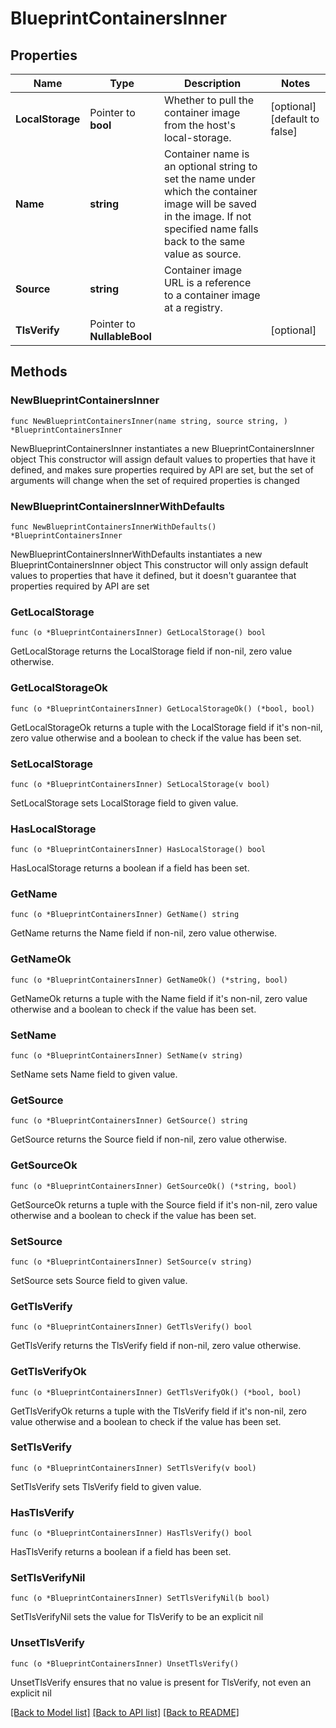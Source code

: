 # BlueprintContainersInner

## Properties

Name | Type | Description | Notes
------------ | ------------- | ------------- | -------------
**LocalStorage** | Pointer to **bool** | Whether to pull the container image from the host&#39;s local-storage. | [optional] [default to false]
**Name** | **string** | Container name is an optional string to set the name under which the container image will be saved in the image. If not specified name falls back to the same value as source. | 
**Source** | **string** | Container image URL is a reference to a container image at a registry. | 
**TlsVerify** | Pointer to **NullableBool** |  | [optional] 

## Methods

### NewBlueprintContainersInner

`func NewBlueprintContainersInner(name string, source string, ) *BlueprintContainersInner`

NewBlueprintContainersInner instantiates a new BlueprintContainersInner object
This constructor will assign default values to properties that have it defined,
and makes sure properties required by API are set, but the set of arguments
will change when the set of required properties is changed

### NewBlueprintContainersInnerWithDefaults

`func NewBlueprintContainersInnerWithDefaults() *BlueprintContainersInner`

NewBlueprintContainersInnerWithDefaults instantiates a new BlueprintContainersInner object
This constructor will only assign default values to properties that have it defined,
but it doesn't guarantee that properties required by API are set

### GetLocalStorage

`func (o *BlueprintContainersInner) GetLocalStorage() bool`

GetLocalStorage returns the LocalStorage field if non-nil, zero value otherwise.

### GetLocalStorageOk

`func (o *BlueprintContainersInner) GetLocalStorageOk() (*bool, bool)`

GetLocalStorageOk returns a tuple with the LocalStorage field if it's non-nil, zero value otherwise
and a boolean to check if the value has been set.

### SetLocalStorage

`func (o *BlueprintContainersInner) SetLocalStorage(v bool)`

SetLocalStorage sets LocalStorage field to given value.

### HasLocalStorage

`func (o *BlueprintContainersInner) HasLocalStorage() bool`

HasLocalStorage returns a boolean if a field has been set.

### GetName

`func (o *BlueprintContainersInner) GetName() string`

GetName returns the Name field if non-nil, zero value otherwise.

### GetNameOk

`func (o *BlueprintContainersInner) GetNameOk() (*string, bool)`

GetNameOk returns a tuple with the Name field if it's non-nil, zero value otherwise
and a boolean to check if the value has been set.

### SetName

`func (o *BlueprintContainersInner) SetName(v string)`

SetName sets Name field to given value.


### GetSource

`func (o *BlueprintContainersInner) GetSource() string`

GetSource returns the Source field if non-nil, zero value otherwise.

### GetSourceOk

`func (o *BlueprintContainersInner) GetSourceOk() (*string, bool)`

GetSourceOk returns a tuple with the Source field if it's non-nil, zero value otherwise
and a boolean to check if the value has been set.

### SetSource

`func (o *BlueprintContainersInner) SetSource(v string)`

SetSource sets Source field to given value.


### GetTlsVerify

`func (o *BlueprintContainersInner) GetTlsVerify() bool`

GetTlsVerify returns the TlsVerify field if non-nil, zero value otherwise.

### GetTlsVerifyOk

`func (o *BlueprintContainersInner) GetTlsVerifyOk() (*bool, bool)`

GetTlsVerifyOk returns a tuple with the TlsVerify field if it's non-nil, zero value otherwise
and a boolean to check if the value has been set.

### SetTlsVerify

`func (o *BlueprintContainersInner) SetTlsVerify(v bool)`

SetTlsVerify sets TlsVerify field to given value.

### HasTlsVerify

`func (o *BlueprintContainersInner) HasTlsVerify() bool`

HasTlsVerify returns a boolean if a field has been set.

### SetTlsVerifyNil

`func (o *BlueprintContainersInner) SetTlsVerifyNil(b bool)`

 SetTlsVerifyNil sets the value for TlsVerify to be an explicit nil

### UnsetTlsVerify
`func (o *BlueprintContainersInner) UnsetTlsVerify()`

UnsetTlsVerify ensures that no value is present for TlsVerify, not even an explicit nil

[[Back to Model list]](../README.md#documentation-for-models) [[Back to API list]](../README.md#documentation-for-api-endpoints) [[Back to README]](../README.md)


